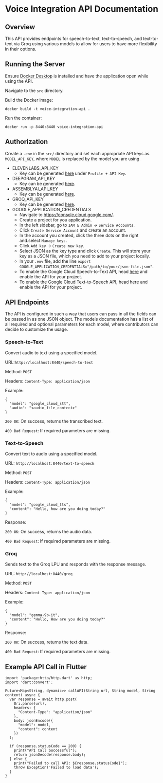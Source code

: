 # Voice Integration API Documentation

## Overview

This API provides endpoints for speech-to-text, text-to-speech, and text-to-text via Groq using various models to allow for users to have more flexibility in their options.

## Running the Server

Ensure [Docker Desktop](https://www.docker.com/products/docker-desktop/) is installed and have the application open while using the API.

Navigate to the `src` directory.

Build the Docker image:

```
docker build -t voice-integration-api .
```

Run the container:
```
docker run -p 8440:8440 voice-integration-api
```

## Authorization

Create a `.env` in the `src/` directory and set each appropriate API keys as `MODEL_API_KEY`, where `MODEL` is replaced by the model you are using.

- ELEVENLABS_API_KEY
    - Key can be generated [here](https://elevenlabs.io/app/speech-synthesis) under `Profile + API Key`.
- DEEPGRAM_API_KEY
    - Key can be generated [here](https://console.deepgram.com/).
- ASSEMBLYAI_API_KEY
    - Key can be generated [here](https://www.assemblyai.com/app).
- GROQ_API_KEY
    - Key can be generated [here](https://console.groq.com/keys).
- GOOGLE_APPLICATION_CREDENTIALS
    - Navigate to https://console.cloud.google.com/.
    - Create a project for you application.
    - In the left sidebar, go to `IAM & Admin` -> `Service Accounts`.
    - Click `Create Service Account` and create an account.
    - In the account you created, click the three dots on the right and.select `Manage keys`.
    - Click `Add key` -> `Create new key`.
    - Select JSON as the key type and click `Create`. This will store your key as a JSON file, which you need to add to your project locally.
    - In your `.env` file, add the line `export GOOGLE_APPLICATION_CREDENTIALS="/path/to/your/json-file.json"`.
    - To enable the Google Cloud Speech-to-Text API, head [here](https://console.cloud.google.com/apis/api/speech.googleapis.com) and enable the API for your project.
    - To enable the Google Cloud Text-to-Speech API, head [here](https://console.cloud.google.com/apis/api/texttospeech.googleapis.com) and enable the API for your project.

## API Endpoints

The API is configured in such a way that users can pass in all the fields can be passed in as one JSON object. The models documentation has a list of all required and optional parameters for each model, where contributors can decide to customize the usage.

### Speech-to-Text

Convert audio to text using a specified model.

URL:`http://localhost:8440/speech-to-text`

Method: `POST`

Headers: `Content-Type: application/json`

Example:

```
{
  "model": "google_cloud_stt",
  "audio": "<audio_file_content>"
}
```

`200 OK`: On success, returns the transcribed text.

`400 Bad Request`: If required parameters are missing.

### Text-to-Speech

Convert text to audio using a specified model.

URL: `http://localhost:8440/text-to-speech`

Method: `POST`

Headers: `Content-Type: application/json`

Example:

```
{
  "model": "google_cloud_tts",
  "content": "Hello, how are you doing today?"
}

```

Response:

`200 OK`: On success, returns the audio data.

`400 Bad Request`: If required parameters are missing.

### Groq

Sends text to the Groq LPU and responds with the response message.

URL: `http://localhost:8440/groq`

Method: `POST`

Headers: `Content-Type: application/json`

Example:

```
{
  "model": "gemma-9b-it",
  "content": "Hello, How are you doing today?"
}
```

Response:

`200 OK`: On success, returns the text data.

`400 Bad Request`: If required parameters are missing.

## Example API Call in Flutter

```
import 'package:http/http.dart' as http;
import 'dart:convert';

Future<Map<String, dynamic>> callAPI(String url, String model, String content) async {
  var response = await http.post(
    Uri.parse(url),
    headers: {
      "Content-Type": "application/json"
    },
    body: jsonEncode({
      "model": model,
      "content": content
    })
  );

  if (response.statusCode == 200) {
    print("API Call Successful");
    return jsonDecode(response.body);
  } else {
    print("Failed to call API: ${response.statusCode}");
    throw Exception('Failed to load data');
  }
}
```